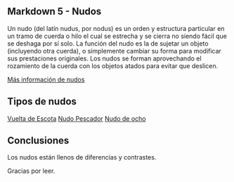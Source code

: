 ## Markdown 5 - Nudos

Un nudo (del latín nudus, por nodus) es un orden y estructura particular en un tramo de cuerda o hilo el cual se estrecha y se cierra no siendo fácil que se deshaga por sí solo. La función del nudo es la de sujetar un objeto (incluyendo otra cuerda), o simplemente cambiar su forma para modificar sus prestaciones originales. Los nudos se forman aprovechando el rozamiento de la cuerda con los objetos atados para evitar que deslicen.

[Más información de nudos](https://es.wikipedia.org/wiki/Nudo_(lazo))

## Tipos de nudos

[Vuelta de Escota](https://es.wikipedia.org/wiki/Vuelta_de_escota)
[Nudo Pescador](https://es.wikipedia.org/wiki/Nudo_pescador)
[Nudo de ocho](https://es.wikipedia.org/wiki/Nudo_de_ocho)

## Conclusiones

Los nudos están llenos de diferencias y contrastes.

Gracias por leer.